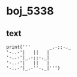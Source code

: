 # boj_5338
## text

```python3
print('''       _.-;;-._
'-..-'|   ||   |
'-..-'|_.-;;-._|
'-..-'|   ||   |
'-..-'|_.-''-._|''')
```
